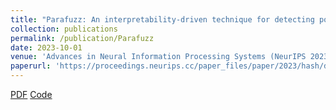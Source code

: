```yaml
---
title: "Parafuzz: An interpretability-driven technique for detecting poisoned samples in nlp"
collection: publications
permalink: /publication/Parafuzz
date: 2023-10-01
venue: 'Advances in Neural Information Processing Systems (NeurIPS 2023)'
paperurl: 'https://proceedings.neurips.cc/paper_files/paper/2023/hash/d2b752ed4726286a4b488ae16e091d64-Abstract-Conference.html'
---
```

[PDF]() [Code](https://github.com/lunaryan/parafuzz)

